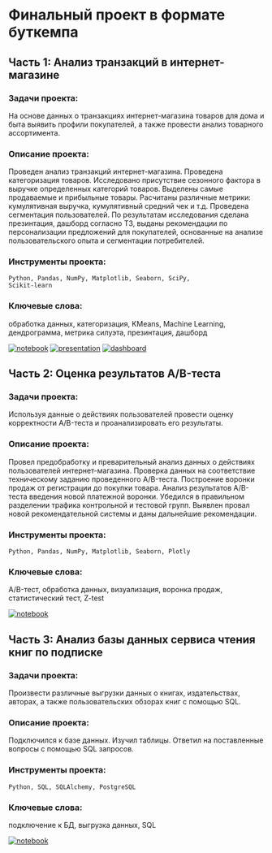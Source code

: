 # Финальный проект в формате буткемпа

## Часть 1: Анализ транзакций в интернет-магазине

### Задачи проекта:
На основе данных о транзакциях интернет-магазина товаров для дома и быта выявить профили покупателей, а также провести анализ товарного ассортимента.

### Описание проекта:
Проведен анализ транзакций интернет-магазина. Проведена категоризация товаров. Исследовано присутствие сезонного фактора в выручке определенных категорий товаров.
Выделены самые продаваемые и прибыльные товары. Расчитаны различные метрики: кумулятивная выручка, кумулятивный средний чек и т.д.
Проведена сегментация пользователей. По результатам исследования сделана презинтация, дашборд согласно ТЗ, выданы рекомендации по персонализации предложений для покупателей,
основанные на анализе пользовательского опыта и сегментации потребителей.

### Инструменты проекта:
<code>Python, Pandas, NumPy, Matplotlib, Seaborn, SciPy, Scikit-learn</code>

### Ключевые слова:
обработка данных, категоризация, KMeans, Machine Learning, дендрограмма, метрика силуэта, презинтация, дашборд

[![notebook](https://custom-icon-badges.herokuapp.com/badge/Notebook-24292f.svg?logo=jupyter&style=for-the-badge)](/project13_final_ecommerce/final-ecommerce.ipynb)
[![presentation](https://custom-icon-badges.herokuapp.com/badge/Presentation-24292f.svg?logo=adobeacrobatreader&style=for-the-badge&logoColor=f40f02)](/project13_final_ecommerce/final-ecommerce.pdf)
[![dashboard](https://custom-icon-badges.herokuapp.com/badge/Dashboard-24292f.svg?logo=tableau&style=for-the-badge)](https://public.tableau.com/app/profile/dmitrii.gorbachev/viz/ecomeproject/Dashboard)

## Часть 2: Оценка результатов A/B-теста

### Задачи проекта:
Используя данные о действиях пользователей провести оценку корректности A/B-теста и проанализировать его результаты.

### Описание проекта:
Провел предобработку и преварительный анализ данных о действиях пользователей интернет-магазина. Проверка данных на соответствие техническому заданию проведенного A/B-теста.
Построение воронки продаж от регистрации до покупки товара. Анализ результатов A/B-теста введения новой платежной воронки. Убедился в правильном разделении трафика контрольной и тестовой групп.
Выявлен провал новой рекомендательной системы и даны дальнейшие рекомендации.

### Инструменты проекта:
<code>Python, Pandas, NumPy, Matplotlib, Seaborn, Plotly</code>

### Ключевые слова:
A/B-тест, обработка данных, визуализация, воронка продаж, статистический тест, Z-test

[![notebook](https://custom-icon-badges.herokuapp.com/badge/Notebook-24292f.svg?logo=jupyter&style=for-the-badge)](/project13_final_ecommerce/final-ab-test.ipynb)

## Часть 3: Анализ базы данных сервиса чтения книг по подписке

### Задачи проекта:
Произвести различные выгрузки данных о книгах, издательствах, авторах, а также пользовательских обзорах книг с помощью SQL.

### Описание проекта:
Подключился к базе данных. Изучил таблицы. Ответил на поставленные вопросы с помощью SQL запросов.

### Инструменты проекта:
<code>Python, SQL, SQLAlchemy, PostgreSQL</code>

### Ключевые слова:
подключение к БД, выгрузка данных, SQL

[![notebook](https://custom-icon-badges.herokuapp.com/badge/Notebook-24292f.svg?logo=jupyter&style=for-the-badge)](/project13_final_ecommerce/final-sql.ipynb)